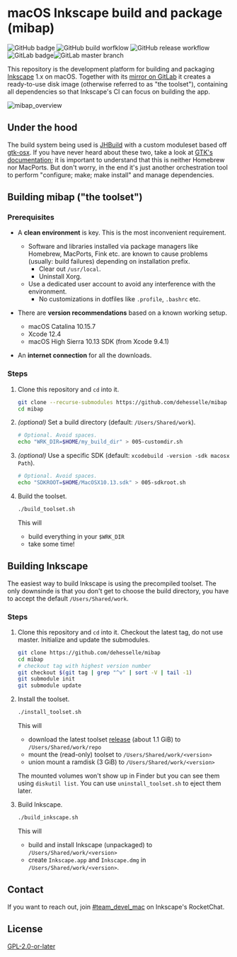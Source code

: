 # macOS Inkscape build and package (mibap)

![GitHub badge](https://img.shields.io/badge/GitHub-100000?style=for-the-badge&logo=github&logoColor=white)
![GitHub build worfklow](https://github.com/dehesselle/mibap/workflows/build/badge.svg)
![GitHub release workflow](https://github.com/dehesselle/mibap/workflows/release/badge.svg)
![GitLab badge](https://img.shields.io/badge/GitLab-330F63?style=for-the-badge&logo=gitlab&logoColor=white)![GitLab master branch](https://gitlab.com/dehesselle/mibap/badges/master/pipeline.svg)

This repository is the development platform for building and packaging [Inkscape](https://inkscape.org) 1.x on macOS. Together with its [mirror on GitLab](https://gitlab.com/dehesselle/mibap) it creates a ready-to-use disk image (otherwise referred to as "the toolset"), containing all dependencies so that Inkscape's CI can focus on building the app.

![mibap_overview](https://github.com/dehesselle/mibap/wiki/mibap_overview.drawio.svg)

## Under the hood

The build system being used is [JHBuild](https://gitlab.gnome.org/GNOME/jhbuild) with a custom moduleset based off [gtk-osx](https://gitlab.gnome.org/GNOME/gtk-osx). If you have never heard about these two, take a look at [GTK's documentation](https://www.gtk.org/docs/installations/macos/); it is important to understand that this is neither Homebrew nor MacPorts. But don't worry, in the end it's just another orchestration tool to perform "configure; make; make install" and manage dependencies.

## Building mibap ("the toolset")

### Prerequisites

- A __clean environment__ is key. This is the most inconvenient requirement.
  - Software and libraries installed via package managers like Homebrew, MacPorts, Fink etc. are known to cause problems (usually: build failures) depending on installation prefix.
    - Clear out `/usr/local`.
    - Uninstall Xorg.
  - Use a dedicated user account to avoid any interference with the environment.
    - No customizations in dotfiles like `.profile`, `.bashrc` etc.

- There are __version recommendations__ based on a known working setup.
  - macOS Catalina 10.15.7
  - Xcode 12.4
  - macOS High Sierra 10.13 SDK (from Xcode 9.4.1)

- An __internet connection__ for all the downloads.

### Steps

1. Clone this repository and `cd` into it.

   ```bash
   git clone --recurse-submodules https://github.com/dehesselle/mibap
   cd mibap
   ```

1. _(optional)_ Set a build directory (default: `/Users/Shared/work`).

   ```bash
   # Optional. Avoid spaces.
   echo "WRK_DIR=$HOME/my_build_dir" > 005-customdir.sh
   ```

1. _(optional)_ Use a specific SDK (default: `xcodebuild -version -sdk macosx Path`).

   ```bash
   # Optional. Avoid spaces.
   echo "SDKROOT=$HOME/MacOSX10.13.sdk" > 005-sdkroot.sh
   ```

1. Build the toolset.

   ```bash
   ./build_toolset.sh
   ```

   This will
   - build everything in your `$WRK_DIR`
   - take some time!

## Building Inkscape

The easiest way to build Inkscape is using the precompiled toolset. The only downsinde is that you don't get to choose the build directory, you have to accept the default `/Users/Shared/work`.

<!-- markdownlint-disable MD024 -->
### Steps
<!-- markdownlint-enable MD024 -->

1. Clone this repository and `cd` into it. Checkout the latest tag, do not use master. Initialize and update the submodules.

   ```bash
   git clone https://github.com/dehesselle/mibap
   cd mibap
   # checkout tag with highest version number
   git checkout $(git tag | grep "^v" | sort -V | tail -1)
   git submodule init
   git submodule update
   ```

1. Install the toolset.

   ```bash
   ./install_toolset.sh
   ```

   This will

   - download the latest toolset [release](https://github.com/dehesselle/mibap/releases) (about 1.1 GiB) to `/Users/Shared/work/repo`
   - mount the (read-only) toolset to `/Users/Shared/work/<version>`
   - union mount a ramdisk (3 GiB) to `/Users/Shared/work/<version>`

   The mounted volumes won't show up in Finder but you can see them using `diskutil list`. You can use `uninstall_toolset.sh` to eject them later.

1. Build Inkscape.

   ```bash
   ./build_inkscape.sh
   ```

   This will
   - build and install Inkscape (unpackaged) to `/Users/Shared/work/<version>`
   - create `Inkscape.app` and `Inkscape.dmg` in `/Users/Shared/work/<version>`.

## Contact

If you want to reach out, join [#team_devel_mac](https://chat.inkscape.org/channel/team_devel_mac) on Inkscape's RocketChat.

## License

[GPL-2.0-or-later](LICENSE)

